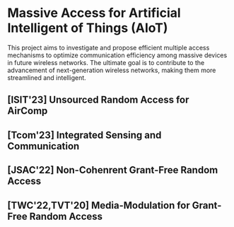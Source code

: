 # Massive Access for Artificial Intelligent of Things (AIoT)

This project aims to investigate and propose efficient multiple access mechanisms to optimize communication efficiency among massive devices in future wireless networks. The ultimate goal is to contribute to the advancement of next-generation wireless networks, making them more streamlined and intelligent.

## [ISIT'23] Unsourced Random Access for AirComp


## [Tcom'23] Integrated Sensing and Communication


## [JSAC'22] Non-Cohenrent Grant-Free Random Access


## [TWC'22,TVT'20] Media-Modulation for Grant-Free Random Access

